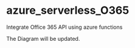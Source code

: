 # azure_serverless_O365
Integrate Office 365 API using azure functions

The Diagram will be updated.
